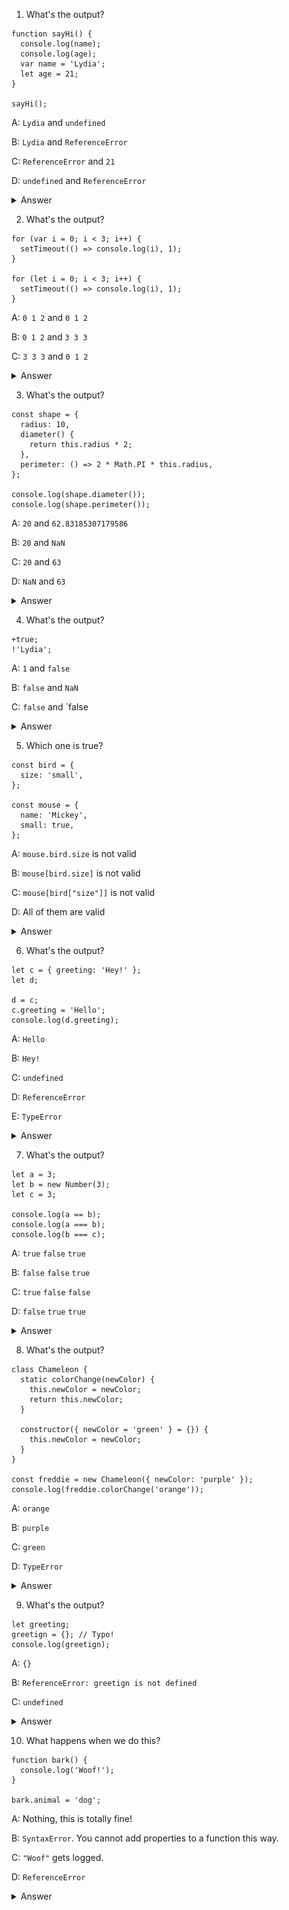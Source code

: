 1. What's the output?

```
function sayHi() {
  console.log(name);
  console.log(age);
  var name = 'Lydia';
  let age = 21;
}

sayHi();
```

A: `Lydia` and `undefined`

B: `Lydia` and `ReferenceError`

C: `ReferenceError` and `21`

D: `undefined` and `ReferenceError`

<details><summary>Answer</summary>
<p>
Answer: D

![Q1](https://github.com/DrVicki/javascript-questions/blob/main/js-ques-images/q1.gif)
  
  Within the function, we first declare the name variable with the var keyword. This means that the variable gets hoisted (memory space is set up during the creation phase) with the default value of undefined, until we actually get to the line where we define the variable. We haven't defined the variable yet on the line where we try to log the name variable, so it still holds the value of undefined.

Variables with the let keyword (and const) are hoisted, but unlike var, don't get initialized. They are not accessible before the line we declare (initialize) them. This is called the "temporal dead zone". When we try to access the variables before they are declared, JavaScript throws a ReferenceError.</p>
</p>
</details>

2. What's the output?

```
for (var i = 0; i < 3; i++) {
  setTimeout(() => console.log(i), 1);
}

for (let i = 0; i < 3; i++) {
  setTimeout(() => console.log(i), 1);
}
```

A: `0 1 2` and `0 1 2`

B: `0 1 2` and `3 3 3`

C: `3 3 3` and `0 1 2`

<details><summary>Answer</summary>
<p>

Answer: C

Because of the event queue in JavaScript, the `setTimeout` callback function is called after the loop has been executed. Since the variable `i` in the first loop was declared using the `var` keyword, this value was global. During the loop, we incremented the value of `i` by 1 each time, using the unary operator `++`. By the time the `setTimeout` callback function was invoked, `i` was equal to `3` in the first example.

In the second loop, the variable `i` was declared using the `let` keyword: variables declared with the `let` (and `const`) keyword are block-scoped (a block is anything between `{ }`). During each iteration, `i` will have a new value, and each value is scoped inside the loop.
</p>
</details>

3. What's the output?

```
const shape = {
  radius: 10,
  diameter() {
    return this.radius * 2;
  },
  perimeter: () => 2 * Math.PI * this.radius,
};

console.log(shape.diameter());
console.log(shape.perimeter());
```

A: `20` and `62.83185307179586`

B: `20` and `NaN`

C: `20` and `63`

D: `NaN` and `63`

<details><summary>Answer</summary>
<p>

Answer: B

Note the value of `diameter` is a regular function, whereas the value of `perimeter` is an arrow function.

With arrow functions, the `this` keyword refers to its current surrounding scope, unlike regular functions! This means that when we call `perimeter`, it doesn't refer to the shape object, but to its surrounding scope (window for example).

There is no value `radius` on that object, which returns `NaN`.
</p>
</details>

4. What's the output?

```
+true;
!'Lydia';
```

A: `1` and `false`

B: `false` and `NaN`

C: `false` and `false

<details><summary>Answer</summary>
<p>

Answer: A

The unary plus tries to convert an operand to a number. `true` is `1`, and `false` is `0`.

The string `'Lydia'` is a truthy value. What we're actually asking, is "is this truthy value falsy?". This returns `false`.


</p>
</details>

5. Which one is true?

```
const bird = {
  size: 'small',
};

const mouse = {
  name: 'Mickey',
  small: true,
};
````

A: `mouse.bird.size` is not valid

B: `mouse[bird.size]` is not valid

C: `mouse[bird["size"]]` is not valid

D: All of them are valid

<details><summary>Answer</summary>
<p>

Answer: A

In JavaScript, all object keys are strings (unless it's a Symbol). Even though we might not type them as strings, they are always converted into strings under the hood.

JavaScript interprets (or unboxes) statements. When we use bracket notation, it sees the first opening bracket `[` and keeps going until it finds the closing bracket `]`. Only then will it evaluate the statement.

`mouse[bird.size]`: First it evaluates `bird.size`, which is `"small"`. `mouse["small"]` returns `true`

However, with dot notation, this doesn't happen. `mouse` does not have a key called `bird`, which means `mouse.bird` is undefined. Then, we ask for the size using dot notation: `mouse.bird.size`. Since `mouse.bird` is undefined, we're actually asking `undefined.size`. This isn't valid, and will throw an error similar to `Cannot read property "size" of undefined`.

</p>
</details>

6. What's the output?

```
let c = { greeting: 'Hey!' };
let d;

d = c;
c.greeting = 'Hello';
console.log(d.greeting);
```

A: `Hello`

B: `Hey!`

C: `undefined`

D: `ReferenceError`

E: `TypeError`


<details><summary>Answer</summary>
<p>

Answer: A

In JavaScript, all objects interact by reference when setting them equal to each other.

First, variable `c` holds a value to an object. Later, we assign `d` with the same reference that `c` has to the object.
  
![VariableC](https://github.com/DrVicki/javascript-questions/blob/main/variablec.png)

When you change one object, you change all of them.
</p>
</details>

7. What's the output?

```
let a = 3;
let b = new Number(3);
let c = 3;

console.log(a == b);
console.log(a === b);
console.log(b === c);
```

A: `true` `false` `true`

B: `false` `false` `true`

C: `true` `false` `false`

D: `false` `true` `true`

<details><summary>Answer</summary>
<p>
  
Answer: C

`new Number()` is a built-in function constructor. Although it looks like a number, it's not really a number: it has a bunch of extra features and is an object.

When we use the `==` operator, it only checks whether it has the same value. They both have the value of `3`, so it returns `true.

However, when we use the `===` operator, both value and type should be the same. It's not: new `Number()` is not a number, it's an object. Both return `false`.
  
  </p>
</details>

8. What's the output?

```
class Chameleon {
  static colorChange(newColor) {
    this.newColor = newColor;
    return this.newColor;
  }

  constructor({ newColor = 'green' } = {}) {
    this.newColor = newColor;
  }
}

const freddie = new Chameleon({ newColor: 'purple' });
console.log(freddie.colorChange('orange'));
```

A: `orange`

B: `purple`

C: `green`

D: `TypeError`

<details><summary>Answer</summary>
<p>
  
Answer: D
  
The `colorChange` function is static. Static methods are designed to live only on the constructor in which they are created, and cannot be passed down to any children or called upon class instances. Since `freddie` is an instance of class `Chameleon`, the function cannot be called upon it. A `TypeError` is thrown.
  
    </p>
</details>

9. What's the output?

```
let greeting;
greetign = {}; // Typo!
console.log(greetign);
```

A: `{}`

B: `ReferenceError: greetign is not defined`

C: `undefined`

<details><summary>Answer</summary>
<p>
  
Answer: A

  It logs the object, because we just created an empty object on the global object! When we mistyped `greeting` as `greetign`, the JS interpreter actually saw this as `global.greetign = {}` (or `window.greetign = {}` in a browser).

To avoid this, we can use `"use strict"`. This makes sure you have declared a variable before setting it equal to anything.
  
      </p>
</details>

10. What happens when we do this?

```
function bark() {
  console.log('Woof!');
}

bark.animal = 'dog';
```

A: Nothing, this is totally fine!

B: `SyntaxError`. You cannot add properties to a function this way.

C: `"Woof"` gets logged.

D: `ReferenceError`

<details><summary>Answer</summary>
<p>
  
Answer: A
  
This is possible in JavaScript, because functions are objects! (Everything besides primitive types are objects)

A function is a special type of object. The code you write yourself isn't the actual function. The function is an object with properties. This property is invocable.
  
        </p>
</details>
